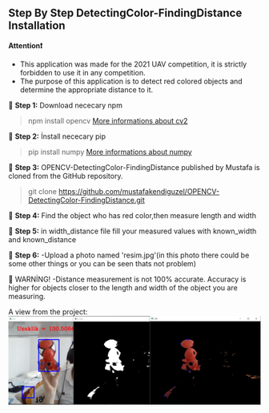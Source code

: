 ## Step By Step DetectingColor-FindingDistance Installation

**Attention❗️** 
* This application was made for the 2021 UAV competition, it is strictly forbidden to use it in any competition.
* The purpose of this application is to detect red colored objects and determine the appropriate distance to it.

🔺 **Step 1:** Download nececary npm 
>npm install opencv [More informations about cv2][cv2]

🔺 **Step 2:** İnstall nececary pip
>pip install numpy [More informations about numpy][numpy]
 
🔺 **Step 3:** OPENCV-DetectingColor-FindingDistance published by Mustafa is cloned from the GitHub repository.
>git clone https://github.com/mustafakendiguzel/OPENCV-DetectingColor-FindingDistance.git

🔺 **Step 4:** 
Find the object who has red color,then measure length and width

🔺 **Step 5:** 
in width_distance file fill your measured values with known_width and known_distance

🔺 **Step 6:** 
-Upload a photo named 'resim.jpg'(in this photo there could be some other things or you can be seen thats not problem)

🔺 WARNİNG!
-Distance measurement is not 100% accurate. Accuracy is higher for objects closer to the length and width of the object you are measuring.

A view from the project: ![Mask RCNN Sample](tick.png "Mask RCNN Sample")

[cv2]: https://www.npmjs.com/package/opencv2
[numpy]: https://numpy.org/install/
